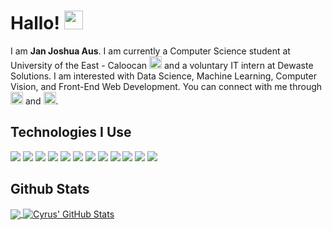 # Hallo! <img src="https://raw.githubusercontent.com/MartinHeinz/MartinHeinz/master/wave.gif" width="30px" height="30px" />
I am <b>Jan Joshua Aus</b>. I am currently a Computer Science student at University of the East - Caloocan <img src="https://seeklogo.com/images/U/university-of-the-east-logo-CED9100C40-seeklogo.com.gif" width=20px> and a voluntary IT intern at Dewaste Solutions. I am interested with Data Science, Machine Learning, Computer Vision, and Front-End Web Development. You can connect with me through <a href="https://www.linkedin.com/in/jan-joshua-aus/"><img src="https://seeklogo.com/images/L/linkedin-icon-logo-05B2880899-seeklogo.com.png" width="20px"></a> and <a href="https://web.facebook.com/janjoshua.camaraaus"><img src="https://seeklogo.com/images/F/facebook-logo-C64946D6D2-seeklogo.com.png" width="20px"></a>.

## Technologies I Use
![](https://img.shields.io/badge/Code-Python-informational?style=flat&logo=python&logoColor=white&color=2bbc8a)
![](https://img.shields.io/badge/Code-HTML-informational?style=flat&logo=html5&logoColor=white&color=2bbc8a)
![](https://img.shields.io/badge/Code-CSS3-informational?style=flat&logo=css3&logoColor=white&color=2bbc8a)
![](https://img.shields.io/badge/Code-Bootstrap4-informational?style=flat&logo=bootstrap&logoColor=white&color=2bbc8a)
![](https://img.shields.io/badge/Tools-VSCode-informational?style=flat&logo=visualstudiocode&logoColor=white&color=2bbc8a)
![](https://img.shields.io/badge/Tools-Anaconda-informational?style=flat&logo=anaconda&logoColor=white&color=2bbc8a)
![](https://img.shields.io/badge/Tools-GoogleColab-informational?style=flat&logo=googlecolab&logoColor=white&color=2bbc8a)
![](https://img.shields.io/badge/Database-MySQL-informational?style=flat&logo=mysql&logoColor=white&color=2bbc8a)
![](https://img.shields.io/badge/AI-OpenCV-informational?style=flat&logo=opencv&logoColor=white&color=2bbc8a)
![](https://img.shields.io/badge/AI-Pandas-informational?style=flat&logo=pandas&logoColor=white&color=2bbc8a)
![](https://img.shields.io/badge/AI-Tensorflow-informational?style=flat&logo=tensorflow&logoColor=white&color=2bbc8a)
![](https://img.shields.io/badge/AI-ScikitLearn-informational?style=flat&logo=scikitlearn&logoColor=white&color=2bbc8a)

## Github Stats
<a href="https://github.com/mattekudacy/mattekudacy">
  <img align="center" src="https://github-readme-stats.vercel.app/api/top-langs/?username=spoodzxs2345&title_color=ffffff&text_color=c9cacc&icon_color=2bbc8a&bg_color=1d1f21&" />
</a>
<a href="https://github.com/mattekudacy/mattekudacy">
  <img align="center" src="https://github-readme-stats.vercel.app/api?username=spoodzxs2345&show_icons=true&line_height=40&count_private=true&title_color=ffffff&text_color=c9cacc&icon_color=2bbc8a&bg_color=1d1f21" alt="Cyrus' GitHub Stats" />
</a>

